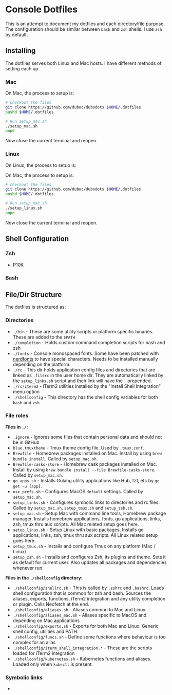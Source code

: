 # Console Dotfiles

This is an attempt to document my dotfiles and each directory/file purpose. The configuration should be similar between `bash` and `zsh` shells. I use `zsh` by default.

## Installing

The dotfiles serves both Linux and Mac hosts. I have different methods of setting each up.

### Mac

On Mac, the process to setup is:

```sh
# Checkout the files
git clone https://github.com/duboc/dubodots $HOME/.dotfiles
pushd $HOME/.dotfiles

# Run setup_mac.sh
./setup_mac.sh
popd
```

Now close the current terminal and reopen.

### Linux

On Linux, the process to setup is:

On Mac, the process to setup is:

```sh
# Checkout the files
git clone https://github.com/duboc/dubodots $HOME/.dotfiles
pushd $HOME/.dotfiles

# Run setup_mac.sh
./setup_linux.sh
popd
```

Now close the current terminal and reopen.

## Shell Configuration

### Zsh

* P10K

### Bash

## File/Dir Structure

The dotfiles is structured as:

### Directories

* `./bin` - These are some utility scripts or platform specific binaries. These are added to the `$PATH`
* `./completion` - Holds custom command completion scripts for bash and zsh
* `./fonts` - Console monospaced fonts. Some have been patched with [nerdfonts](https://github.com/ryanoasis/nerd-fonts) to have special characters. Needs to be installed manually depending on the platform.
* `./rc` - This dir holds application config files and directories that are linked as `.filerc` in the user home dir. They are automatically linked by the `setup_links.sh` script and their link will have the `.` prepended.
* `./rc/iterm2` - iTerm2 utilities installed by the "Install Shell Integration" menu option
* `./shellconfig` - This directory has the shell config variables for both `bash` and `zsh`

### File roles

**Files in `./`:**

* `.ignore` - Ignores some files that contain personal data and should not be in GitHub
* `blue.tmuxtheme` - Tmux theme config file. Used by `.tmux.conf`.
* `Brewfile` - Homebrew packages installed on Mac. Install by using `brew bundle install`. Called by `setup_mac.sh`.
* `Brewfile-casks-store` - Homebrew cask packages installed on Mac. Install by using `brew bundle install --file Brewfile-casks-store`. Called by `setup_mac.sh`.
* `go_apps.sh` - Installs Golang utility applications like Hub, fzf, etc by `go get -u [app]`.
* `osx_prefs.sh` - Configures MacOS `default` settings. Called by `setup_mac.sh`.
* `setup_links.sh` - Configures symbolic links to directories and rc files. Called by `setup_mac.sh`, `setup_tmux.sh` and `setup_zsh.sh`.
* `setup_mac.sh` - Setup Mac with command line tools, Homebrew package manager. Installs homebrew applications, fonts, go applications, links, zsh, tmux thru aux scripts. All Mac related setup goes here.
* `setup_linux.sh` - Setup Linux with basic packages. Installs go applications, links, zsh, tmux thru aux scripts. All Linux related setup goes here.
* `setup_tmux.sh` - Installs and configure Tmux on any platform (Mac / Linux)
* `setup_zsh.sh` - Installs and configures Zsh, its plugins and theme. Sets it as default for current user. Also updates all packages and dependencies whenever run.

**Files in the `./shellconfig` directory:**

* `./shellconfig/shellrc.sh` - This is called by `.zshrc` and `.bashrc`. Loads shell configuration that is common for zsh and bash. Sources the aliases, exports, functions, iTerm2 integration and any utility completion or plugin. Calls Neofetch at the end.
* `./shellconfig/aliases.sh` - Aliases common to Mac and Linux
* `./shellconfig/aliases_mac.sh` - Aliases specific to MacOS and depending on Mac applications
* `./shellconfig/exports.sh` - Exports for both Mac and Linux. Generic shell config, utilities and PATH.
* `./shellconfig/funcs.sh` - Define some functions where behaviour is too complex for an alias
* `./shellconfig/iterm_shell_integration.*` - These are the scripts loaded for iTerm2 integration
* `./shellconfig/kubernetes.sh` - Kubernetes functions and aliases. Loaded only when `kubectl` is present.

### Symbolic links

* 
